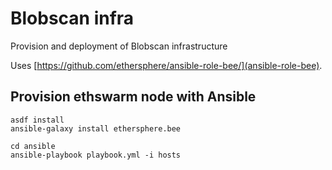 # Blobscan infra

Provision and deployment of Blobscan infrastructure

Uses [https://github.com/ethersphere/ansible-role-bee/](ansible-role-bee).

## Provision ethswarm node with Ansible

```
asdf install
ansible-galaxy install ethersphere.bee

cd ansible
ansible-playbook playbook.yml -i hosts
```
